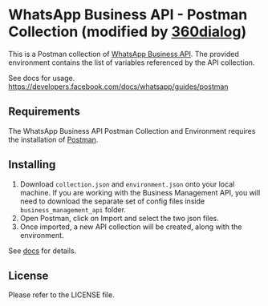 # WhatsApp Business API - Postman Collection (modified by [360dialog](https://www.360dialog.com/))

This is a Postman collection of [WhatsApp Business API](https://developers.facebook.com/docs/whatsapp).  The provided environment contains the list of variables referenced by the API collection.

See docs for usage.
https://developers.facebook.com/docs/whatsapp/guides/postman

## Requirements

The WhatsApp Business API Postman Collection and Environment requires the installation of [Postman](https://www.getpostman.com/).

## Installing

1) Download `collection.json` and `environment.json` onto your local machine.  If you are working with the Business Management API, you will need to download the separate set of config files inside `business_management_api` folder.
2) Open Postman, click on Import and select the two json files.
3) Once imported, a new API collection will be created, along with the environment.

See [docs](https://developers.facebook.com/docs/whatsapp/guides/postman) for details.

## License

Please refer to the LICENSE file.
